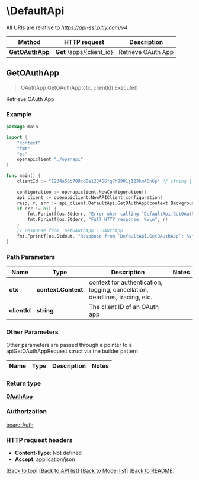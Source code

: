 # \DefaultApi

All URIs are relative to *https://api-ssl.bitly.com/v4*

Method | HTTP request | Description
------------- | ------------- | -------------
[**GetOAuthApp**](DefaultApi.md#GetOAuthApp) | **Get** /apps/{client_id} | Retrieve OAuth App



## GetOAuthApp

> OAuthApp GetOAuthApp(ctx, clientId).Execute()

Retrieve OAuth App



### Example

```go
package main

import (
    "context"
    "fmt"
    "os"
    openapiclient "./openapi"
)

func main() {
    clientId := "1234a56b789cd0e123456fg7h8901j123km45n6p" // string | The client ID of an OAuth app

    configuration := openapiclient.NewConfiguration()
    api_client := openapiclient.NewAPIClient(configuration)
    resp, r, err := api_client.DefaultApi.GetOAuthApp(context.Background(), clientId).Execute()
    if err != nil {
        fmt.Fprintf(os.Stderr, "Error when calling `DefaultApi.GetOAuthApp``: %v\n", err)
        fmt.Fprintf(os.Stderr, "Full HTTP response: %v\n", r)
    }
    // response from `GetOAuthApp`: OAuthApp
    fmt.Fprintf(os.Stdout, "Response from `DefaultApi.GetOAuthApp`: %v\n", resp)
}
```

### Path Parameters


Name | Type | Description  | Notes
------------- | ------------- | ------------- | -------------
**ctx** | **context.Context** | context for authentication, logging, cancellation, deadlines, tracing, etc.
**clientId** | **string** | The client ID of an OAuth app | 

### Other Parameters

Other parameters are passed through a pointer to a apiGetOAuthAppRequest struct via the builder pattern


Name | Type | Description  | Notes
------------- | ------------- | ------------- | -------------


### Return type

[**OAuthApp**](OAuthApp.md)

### Authorization

[bearerAuth](../README.md#bearerAuth)

### HTTP request headers

- **Content-Type**: Not defined
- **Accept**: application/json

[[Back to top]](#) [[Back to API list]](../README.md#documentation-for-api-endpoints)
[[Back to Model list]](../README.md#documentation-for-models)
[[Back to README]](../README.md)

